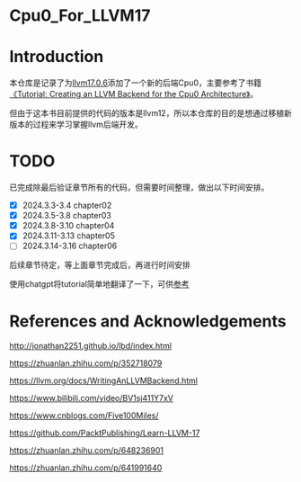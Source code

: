 # Cpu0_For_LLVM17

# Introduction

本仓库是记录了为[llvm17.0.6](https://github.com/llvm/llvm-project/releases/tag/llvmorg-17.0.6)添加了一个新的后端Cpu0，主要参考了书籍[《Tutorial: Creating an LLVM Backend for
the Cpu0 Architecture》](https://jonathan2251.github.io/lbd/index.html)。

但由于这本书目前提供的代码的版本是llvm12，所以本仓库的目的是想通过移植新版本的过程来学习掌握llvm后端开发。



# TODO


已完成除最后验证章节所有的代码，但需要时间整理，做出以下时间安排。


- [x] 2024.3.3-3.4 chapter02
- [x] 2024.3.5-3.8 chapter03
- [x] 2024.3.8-3.10 chapter04
- [x] 2024.3.11-3.13 chapter05
- [ ] 2024.3.14-3.16 chapter06

后续章节待定，等上面章节完成后，再进行时间安排

使用chatgpt将tutorial简单地翻译了一下，可供[参考](https://docs.qq.com/doc/DUlV4TE5LbEpjT21F)


# References and Acknowledgements

http://jonathan2251.github.io/lbd/index.html

https://zhuanlan.zhihu.com/p/352718079


https://llvm.org/docs/WritingAnLLVMBackend.html


https://www.bilibili.com/video/BV1sj411Y7xV

https://www.cnblogs.com/Five100Miles/


https://github.com/PacktPublishing/Learn-LLVM-17

https://zhuanlan.zhihu.com/p/648236901

https://zhuanlan.zhihu.com/p/641991640